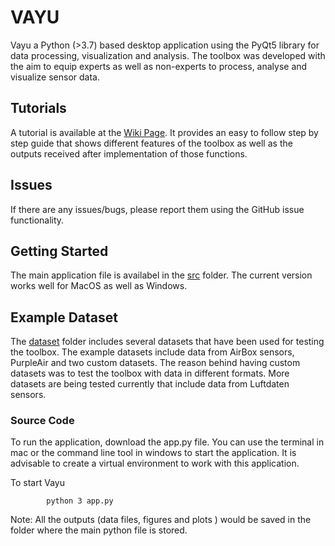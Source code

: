 # VAYU

Vayu a Python (>3.7) based desktop application using the PyQt5 library for data processing, visualization and analysis. The toolbox was developed with the aim to equip experts as well as non-experts to process, analyse and visualize sensor data.

## Tutorials
A tutorial is available at the [Wiki Page](https://github.com/sachit27/VAYU/wiki). It provides an easy to follow step by step guide that shows different features of the toolbox as well as the outputs received after implementation of those functions.

## Issues
If there are any issues/bugs, please  report them using the GitHub issue functionality.

## Getting Started
The main application file is availabel in the [src](https://github.com/sachit27/VAYU/tree/main/src) folder. The current version works well for MacOS as well as Windows.

## Example Dataset
The [dataset](https://github.com/sachit27/VAYU/tree/main/dataset) folder includes several datasets that have been used for testing the toolbox. The example datasets include data from AirBox sensors, PurpleAir and two custom datasets. The reason behind having custom datasets was to test the toolbox with data in different formats. More datasets are being tested currently that include data from Luftdaten sensors. 

### Source Code
To run the application, download the app.py file. You can use the terminal in mac or the command line tool in windows to start the application. It is advisable to create a virtual environment to work with this application.

To start Vayu

            python 3 app.py
            
Note: All the outputs (data files, figures and plots ) would be saved in the folder where the main python file is stored.
